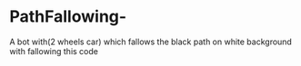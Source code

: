 # PathFallowing-
A bot with(2 wheels car) which fallows the black path on white background with fallowing this code 
